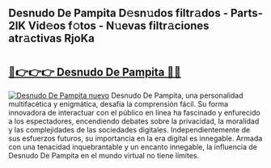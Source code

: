 ## Desnudo De Pampita D𝚎sn𝚞dos filtr𝚊dos - Parts-2lK Vid𝚎os f𝚘tos - N𝚞evas filtr𝚊ciones atr𝚊ctivas RjoKa

# <h2><a href="http://mb7yc4.tromn.icu/?c=Desnudo+De+Pampita">🔗👉👉👉 Desnudo De Pampita 🔗🔗</a></h2>

[![Desnudo De Pampita nuevo](https://i.imgur.com/pEAQMta.gif)](http://mb7yc4.tromn.icu/?c=Desnudo+De+Pampita)
Desnudo De Pampita, una personalidad multifacética y enigmática, desafía la comprensión fácil. Su forma innovadora de interactuar con el público en línea ha fascinado y enfurecido a los espectadores, encendiendo debates sobre la privacidad, la moralidad y las complejidades de las sociedades digitales. Independientemente de sus esfuerzos futuros, su importancia en la era digital es innegable. Armada con una tenacidad inquebrantable y un encanto innegable, la influencia de Desnudo De Pampita en el mundo virtual no tiene límites.
